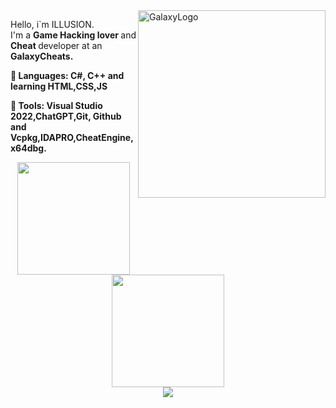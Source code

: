 <img src = "https://github.com/GLX-ILLUSION/valorant-offsets-autoupdater/blob/1fa7dea1192fa3503dc0e83bb9a3eac7e042b128/GalaxyGifDiscordAvatar.gif" min-width = "300px" max-width = "300px" width = "300px" align = "right" alt = "GalaxyLogo">

<p align = "left">
  Hello, i`m ILLUSION. <br/> 
  I'm a <strong> Game Hacking lover </strong> and <strong> Cheat </strong> developer at an <strong> GalaxyCheats. 
</p>

<p align = "left">
  🦄 Languages: <strong> C#, C++ and learning HTML,CSS,JS </strong>
</p>

<p align = "left">
  💼 Tools: <strong> Visual Studio 2022,ChatGPT,Git, Github and Vcpkg,IDAPRO,CheatEngine,x64dbg. </strong>
</p>

 <div align="center">
  <img height="180em" src="https://github-readme-stats.vercel.app/api?username=GLX-ILLUSION&count_private=true&show_icons=true&theme=dark&show_icons=true"/>
  <img height="180em" src="https://github-readme-stats.vercel.app/api/top-langs/?username=GLX-ILLUSION&layout=compact&theme=dark&langs_count=3"/>
 </div>

<div align="center">
  <a href="https://spotify-github-profile.vercel.app/api/view?uid=31eywdpshboar6d7gm6r7glloswu&redirect=true" target="_blank">
      <img src="https://spotify-github-profile.vercel.app/api/view?uid=31eywdpshboar6d7gm6r7glloswu&cover_image=true&theme=default&bar_color_cover=true" />
  </a>
</div>
